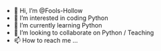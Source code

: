 - 👋 Hi, I’m @Fools-Hollow
- 👀 I’m interested in coding Python 
- 🌱 I’m currently learning Python
- 💞️ I’m looking to collaborate on Python / Teaching
- 📫 How to reach me ...

<!---
Fools-Hollow/Fools-Hollow is a ✨ special ✨ repository because its `README.md` (this file) appears on your GitHub profile.
You can click the Preview link to take a look at your changes.
--->
